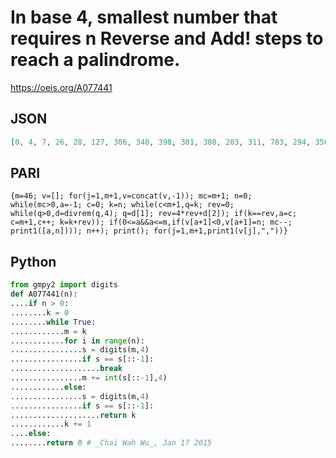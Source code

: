 # In base 4, smallest number that requires n Reverse and Add\! steps to reach a palindrome\.
https://oeis.org/A077441
## JSON
```JSON
[0, 4, 7, 26, 28, 127, 306, 348, 398, 301, 308, 203, 311, 783, 294, 350, 199, 296, 4268, 16595, 5326, 4253, 17399, 8235, 6189, 4270, 3107, 1270, 1532, 511, 67816, 65975, 24670, 12395, 4282, 3119, 28799, 16861, 18164, 66268, 45087, 71164, 309234]
```
## PARI
```PARI
{m=46; v=[]; for(j=1,m+1,v=concat(v,-1)); mc=m+1; n=0; while(mc>0,a=-1; c=0; k=n; while(c<m+1,q=k; rev=0; while(q>0,d=divrem(q,4); q=d[1]; rev=4*rev+d[2]); if(k==rev,a=c; c=m+1,c++; k=k+rev)); if(0<=a&&a<=m,if(v[a+1]<0,v[a+1]=n; mc--; print1([a,n]))); n++); print(); for(j=1,m+1,print1(v[j],","))}
```
## Python
```Python
from gmpy2 import digits
def A077441(n):
....if n > 0:
........k = 0
........while True:
............m = k
............for i in range(n):
................s = digits(m,4)
................if s == s[::-1]:
....................break
................m += int(s[::-1],4)
............else:
................s = digits(m,4)
................if s == s[::-1]:
....................return k
............k += 1
....else:
........return 0 # _Chai Wah Wu_, Jan 17 2015
```
